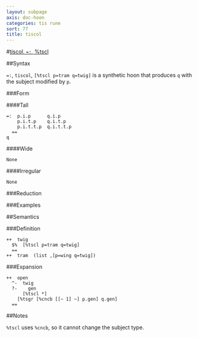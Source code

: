 ```yaml
---
layout: subpage
axis: doc-hoon
categories: tis rune
sort: 77
title: tiscol
---
```




#[tiscol, `=:`, %tscl](#tscl)

##Syntax

`=:`, `tiscol`, `[%tscl p=tram q=twig]` is a synthetic hoon that produces `q` with the subject modified by `p`.

###Form

####Tall

    =:  p.i.p      q.i.p
        p.i.t.p    q.i.t.p
        p.i.t.t.p  q.i.t.t.p
      ==
    q

####Wide

    None

####Irregular

    None

###Reduction

###Examples

##Semantics

###Definition

    ++  twig  
      $%  [%tscl p=tram q=twig] 
      ==
    ++  tram  (list ,[p=wing q=twig])

###Expansion

    ++  open
      ^-  twig
      ?-    gen
          [%tscl *]
        [%tsgr [%cncb [[~ 1] ~] p.gen] q.gen]
      ==

##Notes

`%tscl` uses `%cncb`, so it cannot change the subject type.
